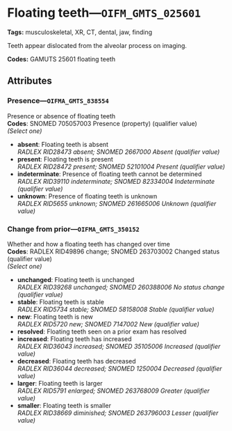 # Floating teeth—`OIFM_GMTS_025601`

**Tags:** musculoskeletal, XR, CT, dental, jaw, finding

Teeth appear dislocated from the alveolar process on imaging.

**Codes:** GAMUTS 25601 floating teeth

## Attributes

### Presence—`OIFMA_GMTS_838554`

Presence or absence of floating teeth  
**Codes**: SNOMED 705057003 Presence (property) (qualifier value)  
*(Select one)*

- **absent**: Floating teeth is absent  
_RADLEX RID28473 absent; SNOMED 2667000 Absent (qualifier value)_
- **present**: Floating teeth is present  
_RADLEX RID28472 present; SNOMED 52101004 Present (qualifier value)_
- **indeterminate**: Presence of floating teeth cannot be determined  
_RADLEX RID39110 indeterminate; SNOMED 82334004 Indeterminate (qualifier value)_
- **unknown**: Presence of floating teeth is unknown  
_RADLEX RID5655 unknown; SNOMED 261665006 Unknown (qualifier value)_

### Change from prior—`OIFMA_GMTS_350152`

Whether and how a floating teeth has changed over time  
**Codes**: RADLEX RID49896 change; SNOMED 263703002 Changed status (qualifier value)  
*(Select one)*

- **unchanged**: Floating teeth is unchanged  
_RADLEX RID39268 unchanged; SNOMED 260388006 No status change (qualifier value)_
- **stable**: Floating teeth is stable  
_RADLEX RID5734 stable; SNOMED 58158008 Stable (qualifier value)_
- **new**: Floating teeth is new  
_RADLEX RID5720 new; SNOMED 7147002 New (qualifier value)_
- **resolved**: Floating teeth seen on a prior exam has resolved  
- **increased**: Floating teeth has increased  
_RADLEX RID36043 increased; SNOMED 35105006 Increased (qualifier value)_
- **decreased**: Floating teeth has decreased  
_RADLEX RID36044 decreased; SNOMED 1250004 Decreased (qualifier value)_
- **larger**: Floating teeth is larger  
_RADLEX RID5791 enlarged; SNOMED 263768009 Greater (qualifier value)_
- **smaller**: Floating teeth is smaller  
_RADLEX RID38669 diminished; SNOMED 263796003 Lesser (qualifier value)_